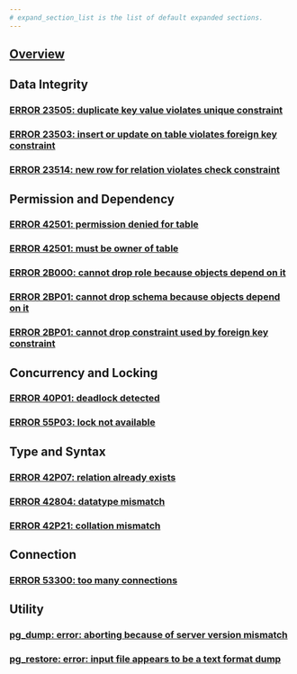 ```yaml
---
# expand_section_list is the list of default expanded sections.
---
```


## [Overview](/reference/postgres/error/overview)

## Data Integrity

### [ERROR 23505: duplicate key value violates unique constraint](/reference/postgres/error/23505-duplicate-key-value)

### [ERROR 23503: insert or update on table violates foreign key constraint](/reference/postgres/error/23503-foreign-key-violation)

### [ERROR 23514: new row for relation violates check constraint](/reference/postgres/error/23514-check-constraint-violation)

## Permission and Dependency

### [ERROR 42501: permission denied for table](/reference/postgres/error/42501-permission-denied-for-table-postgres)

### [ERROR 42501: must be owner of table](/reference/postgres/error/42501-must-be-owner-of-table-postgres)

### [ERROR 2B000: cannot drop role because objects depend on it](/reference/postgres/error/2b000-dependent-privilege-descriptors)

### [ERROR 2BP01: cannot drop schema because objects depend on it](/reference/postgres/error/2bp01-dependent-objects-still-exist)

### [ERROR 2BP01: cannot drop constraint used by foreign key constraint](/reference/postgres/error/2bp01-cannot-drop-constraint-used-by-foreign-key-constraint-postgres)

## Concurrency and Locking

### [ERROR 40P01: deadlock detected](/reference/postgres/error/40p01-deadlock-detected)

### [ERROR 55P03: lock not available](/reference/postgres/error/55p03-lock-not-available)

## Type and Syntax

### [ERROR 42P07: relation already exists](/reference/postgres/error/42p07-relation-already-exists-postgres)

### [ERROR 42804: datatype mismatch](/reference/postgres/error/42804-datatype-mismatch)

### [ERROR 42P21: collation mismatch](/reference/postgres/error/42p21-collation-mismatch)

## Connection

### [ERROR 53300: too many connections](/reference/postgres/error/53300-too-many-connections)

## Utility

### [pg_dump: error: aborting because of server version mismatch](/reference/postgres/error/pgdump-aborting-because-of-server-version-mismatch)

### [pg_restore: error: input file appears to be a text format dump](/reference/postgres/error/pgrestore-input-file-appears-to-be-a-text-format-dump)

